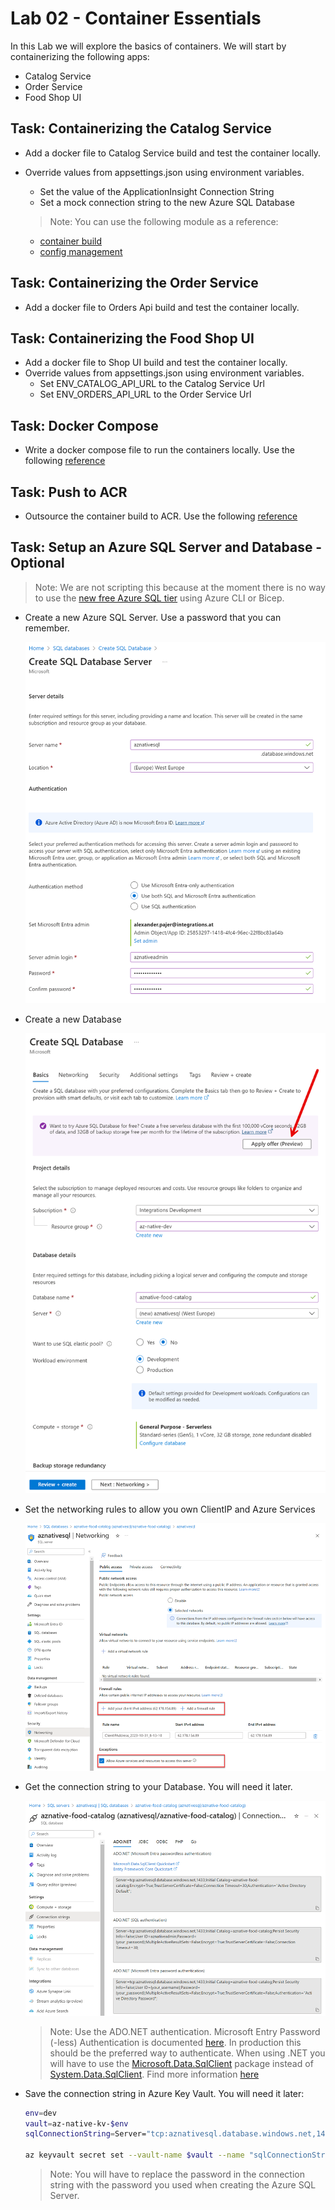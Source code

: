 # Lab 02 - Container Essentials

In this Lab we will explore the basics of containers. We will start by containerizing the following apps:

- Catalog Service
- Order Service
- Food Shop UI

## Task: Containerizing the Catalog Service

- Add a docker file to Catalog Service build and test the container locally.
- Override values from appsettings.json using environment variables.
    - Set the value of the ApplicationInsight Connection String
    - Set a mock connection string to the new Azure SQL Database

    >Note: You can use the following module as a reference: 

    - [container build](/demos/02-containers/01-dev-workflow)    
    - [config management](/demos/02-containers/05-config-mgmt/)    

## Task: Containerizing the Order Service

- Add a docker file to Orders Api build and test the container locally.

    
## Task: Containerizing the Food Shop UI

- Add a docker file to Shop UI build and test the container locally.
- Override values from appsettings.json using environment variables.
    - Set ENV_CATALOG_API_URL to the Catalog Service Url
    - Set ENV_ORDERS_API_URL to the Order Service Url

## Task: Docker Compose

- Write a docker compose file to run the containers locally. Use the following [reference](/demos/02-containers/03-docker-dompose/docker-compose.yml)

## Task: Push to ACR

- Outsource the container build to ACR. Use the following [reference](/demos/02-containers/02-publish/publish-images.azcli)

## Task: Setup an Azure SQL Server and Database - Optional

>Note: We are not scripting this because at the moment there is no way to use the [new free Azure SQL tier](https://learn.microsoft.com/en-us/azure/azure-sql/database/free-offer?view=azuresql) using Azure CLI or Bicep.

- Create a new Azure SQL Server. Use a password that you can remember.

    ![sql server](_images/create-server.png)
  
- Create a new Database

    ![sql db](_images/create-db.png)

- Set the networking rules to allow you own ClientIP and Azure Services

    ![sql-networking](_images/sql-networking.png) 

- Get the connection string to your Database. You will need it later.

    ![sql-connection-string](_images/sql-connection-string.png)

    >Note: Use the ADO.NET authentication. Microsoft Entry Password (-less) Authentication is documented [here](https://learn.microsoft.com/en-us/azure/azure-sql/database/authentication-aad-configure?view=azuresql&tabs=azure-powershell). In production this should be the preferred way to authenticate. When using .NET you will have to use the [Microsoft.Data.SqlClient](https://www.nuget.org/packages/Microsoft.Data.SqlClient) package instead of [System.Data.SqlClient](https://www.nuget.org/packages/System.Data.SqlClient/). Find more information [here](https://learn.microsoft.com/en-us/sql/connect/ado-net/sql/azure-active-directory-authentication?view=sql-server-ver16)

- Save the connection string in Azure Key Vault. You will need it later:    

    ```bash
    env=dev
    vault=az-native-kv-$env
    sqlConnectionString=Server="tcp:aznativesql.database.windows.net,1433;Initial Catalog=aznative-food-catalog;Persist Security Info=False;User ID=aznativeadmin;Password=<PASSWORD>;MultipleActiveResultSets=False;Encrypt=True;TrustServerCertificate=False;Connection Timeout=30;"

    az keyvault secret set --vault-name $vault --name "sqlConnectionString" --value $sqlConnectionString
    ```

    >Note: You will have to replace the password in the connection string with the password you used when creating the Azure SQL Server.